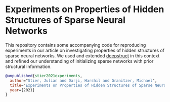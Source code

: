 # Experiments on Properties of Hidden Structures of Sparse Neural Networks
This repository contains some accompanying code for reproducing experiments in our article on investigating properties of hidden structures of sparse neural networks.
We used and extended [deepstruct](https://github.com/innvariant/deepstruct) in this context and refined our understanding of initializing sparse networks with prior structural information.

```bibtex
@unpublished{stier2021experiments,
  author="Stier, Julian and Darji, Harshil and Granitzer, Michael",
  title="Experiments on Properties of Hidden Structures of Sparse Neural Networks",
  year={2021}
}
```
